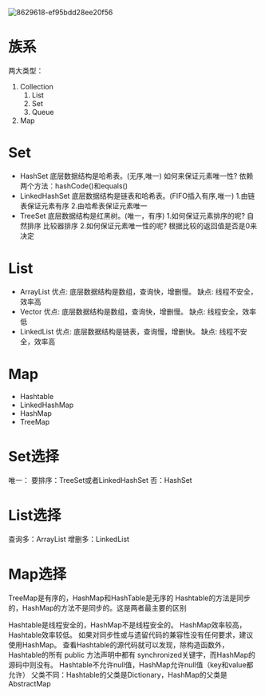 ![8629618-ef95bdd28ee20f56](https://gitee.com/caijingquan/imagebed/raw/master/1602318076_20200109103206618_346115942.gif)

# 族系
两大类型：
1. Collection
    1. List
    2. Set
    3. Queue
2. Map

# Set
+ HashSet
底层数据结构是哈希表。(无序,唯一)
如何来保证元素唯一性?
依赖两个方法：hashCode()和equals()
+ LinkedHashSet
底层数据结构是链表和哈希表。(FIFO插入有序,唯一)
1.由链表保证元素有序
2.由哈希表保证元素唯一
+ TreeSet
底层数据结构是红黑树。(唯一，有序)
1.如何保证元素排序的呢?
自然排序
比较器排序
2.如何保证元素唯一性的呢?
根据比较的返回值是否是0来决定

# List
+ ArrayList
优点: 底层数据结构是数组，查询快，增删慢。
缺点: 线程不安全，效率高
+ Vector
优点: 底层数据结构是数组，查询快，增删慢。
缺点: 线程安全，效率低
+ LinkedList
优点: 底层数据结构是链表，查询慢，增删快。
缺点: 线程不安全，效率高

# Map
+ Hashtable
+ LinkedHashMap
+ HashMap
+ TreeMap

# Set选择
唯一：
要排序：TreeSet或者LinkedHashSet
否：HashSet

# List选择
查询多：ArrayList
增删多：LinkedList


# Map选择
TreeMap是有序的，HashMap和HashTable是无序的
Hashtable的方法是同步的，HashMap的方法不是同步的。这是两者最主要的区别

Hashtable是线程安全的，HashMap不是线程安全的。
HashMap效率较高，Hashtable效率较低。
如果对同步性或与遗留代码的兼容性没有任何要求，建议使用HashMap。 查看Hashtable的源代码就可以发现，除构造函数外，Hashtable的所有 public 方法声明中都有 synchronized关键字，而HashMap的源码中则没有。
Hashtable不允许null值，HashMap允许null值（key和value都允许）
父类不同：Hashtable的父类是Dictionary，HashMap的父类是AbstractMap
